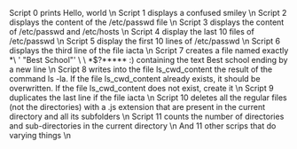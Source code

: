 Script 0 prints Hello, world \n
Script 1 displays a confused smiley \n
Script 2 displays the content of the /etc/passwd file \n
Script 3 displays the content of /etc/passwd and /etc/hosts \n
Script 4 display the last 10 files of /etc/passwd \n
Script 5 display the first 10 lines of /etc/passwd \n
Script 6 displays the third line of the file iacta \n
Script 7 creates a file named exactly \*\\ ' "Best School"\' \ \ *$\?\*\*\*\*\* :) containing the text Best school ending by a new line \n
Script 8 writes into the file ls_cwd_content the result of the command ls -la. If the file ls_cwd_content already exists, it should be overwritten. If the file ls_cwd_content does not exist, create it \n
Script 9 duplicates the last line if the file iacta \n
Script 10 deletes all the regular files (not the directories) with a .js extension that are present in the current directory and all its subfolders \n
Script 11 counts the number of directories and sub-directories in the current directory \n
And 11 other scrips that do varying things \n
